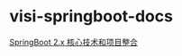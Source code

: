# visi-springboot-docs
[SpringBoot 2.x 核心技术和项目整合](https://dev-wancf.github.io/visi-springboot-docs/)
